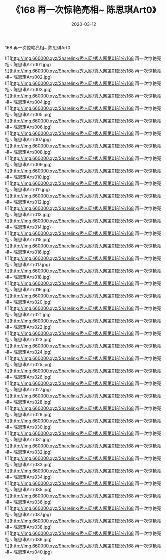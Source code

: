 ﻿---
layout: post
title:  《168 再一次惊艳亮相~ 陈思琪Art0》
date:   2020-03-12
img: http://img.660000.xyz/Sharelink/秀人网/秀人网第01部分/168 再一次惊艳亮相~ 陈思琪Art0/000.jpg
categories: [美女, 清纯, 唯美]
---

168 再一次惊艳亮相~ 陈思琪Art0

  ![](http://img.660000.xyz/Sharelink/秀人网/秀人网第01部分/168 再一次惊艳亮相~ 陈思琪Art/001.jpg) <br> ![](http://img.660000.xyz/Sharelink/秀人网/秀人网第01部分/168 再一次惊艳亮相~ 陈思琪Art/002.jpg) <br> ![](http://img.660000.xyz/Sharelink/秀人网/秀人网第01部分/168 再一次惊艳亮相~ 陈思琪Art/003.jpg) <br> ![](http://img.660000.xyz/Sharelink/秀人网/秀人网第01部分/168 再一次惊艳亮相~ 陈思琪Art/004.jpg) <br> ![](http://img.660000.xyz/Sharelink/秀人网/秀人网第01部分/168 再一次惊艳亮相~ 陈思琪Art/005.jpg) <br> ![](http://img.660000.xyz/Sharelink/秀人网/秀人网第01部分/168 再一次惊艳亮相~ 陈思琪Art/006.jpg) <br> ![](http://img.660000.xyz/Sharelink/秀人网/秀人网第01部分/168 再一次惊艳亮相~ 陈思琪Art/007.jpg) <br> ![](http://img.660000.xyz/Sharelink/秀人网/秀人网第01部分/168 再一次惊艳亮相~ 陈思琪Art/008.jpg) <br> ![](http://img.660000.xyz/Sharelink/秀人网/秀人网第01部分/168 再一次惊艳亮相~ 陈思琪Art/009.jpg) <br> ![](http://img.660000.xyz/Sharelink/秀人网/秀人网第01部分/168 再一次惊艳亮相~ 陈思琪Art/010.jpg) <br> ![](http://img.660000.xyz/Sharelink/秀人网/秀人网第01部分/168 再一次惊艳亮相~ 陈思琪Art/011.jpg) <br> ![](http://img.660000.xyz/Sharelink/秀人网/秀人网第01部分/168 再一次惊艳亮相~ 陈思琪Art/012.jpg) <br> ![](http://img.660000.xyz/Sharelink/秀人网/秀人网第01部分/168 再一次惊艳亮相~ 陈思琪Art/013.jpg) <br> ![](http://img.660000.xyz/Sharelink/秀人网/秀人网第01部分/168 再一次惊艳亮相~ 陈思琪Art/014.jpg) <br> ![](http://img.660000.xyz/Sharelink/秀人网/秀人网第01部分/168 再一次惊艳亮相~ 陈思琪Art/015.jpg) <br> ![](http://img.660000.xyz/Sharelink/秀人网/秀人网第01部分/168 再一次惊艳亮相~ 陈思琪Art/016.jpg) <br> ![](http://img.660000.xyz/Sharelink/秀人网/秀人网第01部分/168 再一次惊艳亮相~ 陈思琪Art/017.jpg) <br> ![](http://img.660000.xyz/Sharelink/秀人网/秀人网第01部分/168 再一次惊艳亮相~ 陈思琪Art/018.jpg) <br> ![](http://img.660000.xyz/Sharelink/秀人网/秀人网第01部分/168 再一次惊艳亮相~ 陈思琪Art/019.jpg) <br> ![](http://img.660000.xyz/Sharelink/秀人网/秀人网第01部分/168 再一次惊艳亮相~ 陈思琪Art/020.jpg) <br> ![](http://img.660000.xyz/Sharelink/秀人网/秀人网第01部分/168 再一次惊艳亮相~ 陈思琪Art/021.jpg) <br> ![](http://img.660000.xyz/Sharelink/秀人网/秀人网第01部分/168 再一次惊艳亮相~ 陈思琪Art/022.jpg) <br> ![](http://img.660000.xyz/Sharelink/秀人网/秀人网第01部分/168 再一次惊艳亮相~ 陈思琪Art/023.jpg) <br> ![](http://img.660000.xyz/Sharelink/秀人网/秀人网第01部分/168 再一次惊艳亮相~ 陈思琪Art/024.jpg) <br> ![](http://img.660000.xyz/Sharelink/秀人网/秀人网第01部分/168 再一次惊艳亮相~ 陈思琪Art/025.jpg) <br> ![](http://img.660000.xyz/Sharelink/秀人网/秀人网第01部分/168 再一次惊艳亮相~ 陈思琪Art/026.jpg) <br> ![](http://img.660000.xyz/Sharelink/秀人网/秀人网第01部分/168 再一次惊艳亮相~ 陈思琪Art/027.jpg) <br> ![](http://img.660000.xyz/Sharelink/秀人网/秀人网第01部分/168 再一次惊艳亮相~ 陈思琪Art/028.jpg) <br> ![](http://img.660000.xyz/Sharelink/秀人网/秀人网第01部分/168 再一次惊艳亮相~ 陈思琪Art/029.jpg) <br> ![](http://img.660000.xyz/Sharelink/秀人网/秀人网第01部分/168 再一次惊艳亮相~ 陈思琪Art/030.jpg) <br> ![](http://img.660000.xyz/Sharelink/秀人网/秀人网第01部分/168 再一次惊艳亮相~ 陈思琪Art/031.jpg) <br> ![](http://img.660000.xyz/Sharelink/秀人网/秀人网第01部分/168 再一次惊艳亮相~ 陈思琪Art/032.jpg) <br> ![](http://img.660000.xyz/Sharelink/秀人网/秀人网第01部分/168 再一次惊艳亮相~ 陈思琪Art/033.jpg) <br> ![](http://img.660000.xyz/Sharelink/秀人网/秀人网第01部分/168 再一次惊艳亮相~ 陈思琪Art/034.jpg) <br> ![](http://img.660000.xyz/Sharelink/秀人网/秀人网第01部分/168 再一次惊艳亮相~ 陈思琪Art/035.jpg) <br> ![](http://img.660000.xyz/Sharelink/秀人网/秀人网第01部分/168 再一次惊艳亮相~ 陈思琪Art/036.jpg) <br> ![](http://img.660000.xyz/Sharelink/秀人网/秀人网第01部分/168 再一次惊艳亮相~ 陈思琪Art/037.jpg) <br> ![](http://img.660000.xyz/Sharelink/秀人网/秀人网第01部分/168 再一次惊艳亮相~ 陈思琪Art/038.jpg) <br> ![](http://img.660000.xyz/Sharelink/秀人网/秀人网第01部分/168 再一次惊艳亮相~ 陈思琪Art/039.jpg) <br> ![](http://img.660000.xyz/Sharelink/秀人网/秀人网第01部分/168 再一次惊艳亮相~ 陈思琪Art/040.jpg) <br>